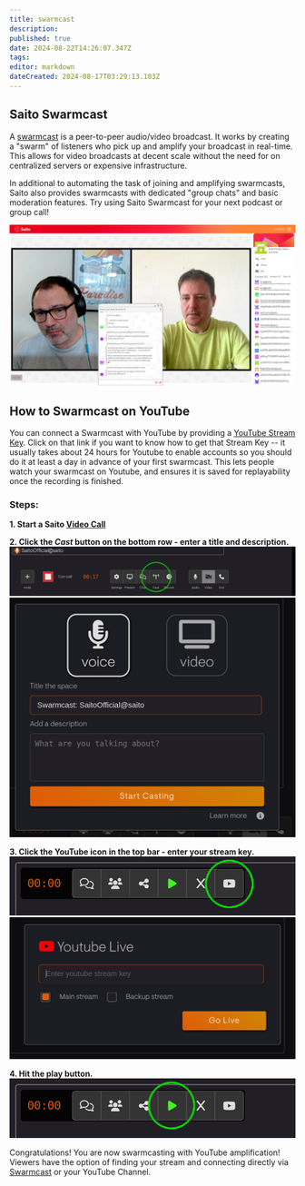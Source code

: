 ```yaml
---
title: swarmcast
description: 
published: true
date: 2024-08-22T14:26:07.347Z
tags: 
editor: markdown
dateCreated: 2024-08-17T03:29:13.103Z
---
```


## Saito Swarmcast

A [swarmcast](https://saito.io/swarmcast) is a peer-to-peer audio/video broadcast. It works by creating a "swarm" of listeners who pick up and amplify your broadcast in real-time. This allows for video broadcasts at decent scale without the need for on centralized servers or expensive infrastructure.

In additional to automating the task of joining and amplifying swarmcasts, Saito also provides swarmcasts with dedicated "group chats" and basic moderation features. Try using Saito Swarmcast for your next podcast or group call!

![swarmcast-chat.png](/swarmcast-chat.png)


## How to Swarmcast on YouTube

You can connect a Swarmcast with YouTube by providing a [YouTube Stream Key](https://support.google.com/youtube/answer/9854503?hl=en#zippy=%2Cstream-key). Click on that link if you want to know how to get that Stream Key -- it usually takes about 24 hours for Youtube to enable accounts so you should do it at least a day in advance of your first swarmcast. This lets people watch your swarmcast on Youtube, and ensures it is saved for replayability once the recording is finished.

### Steps:

**1. Start a Saito [Video Call](https://saito.io/videocall/)**

**2. Click the *Cast* button on the bottom row - enter a title and description.**
![step1-cast-circle.png](/step1-cast-circle.png)
![step2-namecast.png](/step2-namecast.png)

**3. Click the YouTube icon in the top bar - enter your stream key.**
![step3-youtube-button-circled.png](/step3-youtube-button-circled.png)
![step4-enterkey.png](/step4-enterkey.png)

**4. Hit the play button.**
![step3-youtube-button-circle-start.png](/step3-youtube-button-circle-start.png)

Congratulations! You are now swarmcasting with YouTube amplification! Viewers have the option of finding your stream and connecting directly via [Swarmcast](https://saito.io/swarmcast) or your YouTube Channel. 